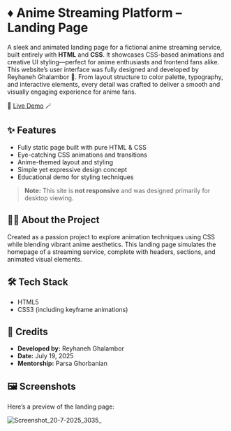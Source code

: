 # ♦️ Anime Streaming Platform – Landing Page

A sleek and animated landing page for a fictional anime streaming service, built entirely with **HTML** and **CSS**. It showcases CSS-based animations and creative UI styling—perfect for anime enthusiasts and frontend fans alike.
This website’s user interface was fully designed and developed by Reyhaneh Ghalambor 💫. From layout structure to color palette, typography, and interactive elements, every detail was crafted to deliver a smooth and visually engaging experience for anime fans.


🔗 [Live Demo](https://sparkly-centaur-974833.netlify.app/) 🪄

## ✨ Features
- Fully static page built with pure HTML & CSS
- Eye-catching CSS animations and transitions
- Anime-themed layout and styling
- Simple yet expressive design concept
- Educational demo for styling techniques

> **Note:** This site is **not responsive** and was designed primarily for desktop viewing.

## 👩‍💻 About the Project
Created as a passion project to explore animation techniques using CSS while blending vibrant anime aesthetics. This landing page simulates the homepage of a streaming service, complete with headers, sections, and animated visual elements.

## 🛠️ Tech Stack
- HTML5
- CSS3 (including keyframe animations)

## 👤 Credits
- **Developed by:** Reyhaneh Ghalambor  
- **Date:** July 19, 2025  
- **Mentorship:** Parsa Ghorbanian

## 🖼️ Screenshots
Here’s a preview of the landing page:

![Screenshot_20-7-2025_3035_](https://github.com/user-attachments/assets/56e9e290-0e5a-4c25-abab-c4a8e742adc8)
